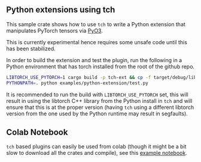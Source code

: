 ## Python extensions using tch

This sample crate shows how to use `tch` to write a Python extension
that manipulates PyTorch tensors via [PyO3](https://github.com/PyO3/pyo3).

This is currently experimental hence requires some unsafe code until this has
been stabilized.

In order to build the extension and test the plugin, run the following in a
Python environment that has torch installed from the root of the github repo.

```bash
LIBTORCH_USE_PYTORCH=1 cargo build -p tch-ext && cp -f target/debug/libtch_ext.so tch_ext.so
PYTHONPATH=. python examples/python-extension/test.py
```

It is recommended to run the build with `LIBTORCH_USE_PYTORCH` set, this will
result in using the libtorch C++ library from the Python install in `tch` and
will ensure that this is at the proper version (having `tch` using a different
libtorch version from the one used by the Python runtime may result in segfaults).

## Colab Notebook

`tch` based plugins can easily be used from colab (though it might be a bit slow
to download all the crates and compile), see this [example
notebook](https://colab.research.google.com/drive/1bXVQ2TaKABI4bBG9IL0QFkmvhhf8Tsyl?usp=sharing).
